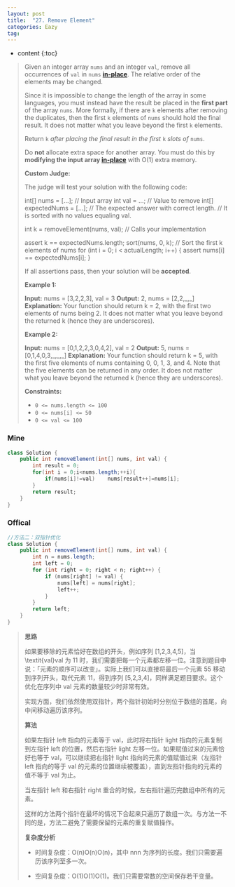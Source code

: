 ```yaml
---
layout: post
title:  "27. Remove Element"
categories: Eazy
tag: 
---
```


* content
{:toc}

> Given an integer array `nums` and an integer `val`, remove all occurrences of `val` in `nums` [**in-place**](https://en.wikipedia.org/wiki/In-place_algorithm). The relative order of the elements may be changed.
>
> Since it is impossible to change the length of the array in some languages, you must instead have the result be placed in the **first part** of the array `nums`. More formally, if there are `k` elements after removing the duplicates, then the first `k` elements of `nums` should hold the final result. It does not matter what you leave beyond the first `k` elements.
>
> Return `k` _after placing the final result in the first_ `k` _slots of_ `nums`.
>
> Do **not** allocate extra space for another array. You must do this by **modifying the input array [in-place](https://en.wikipedia.org/wiki/In-place_algorithm)** with O(1) extra memory.
>
> **Custom Judge:**
>
> The judge will test your solution with the following code:
>
> int\[\] nums = \[...\]; // Input array
> int val = ...; // Value to remove
> int\[\] expectedNums = \[...\]; // The expected answer with correct length.
>                          // It is sorted with no values equaling val.
>
> int k = removeElement(nums, val); // Calls your implementation
>
> assert k == expectedNums.length;
> sort(nums, 0, k); // Sort the first k elements of nums
> for (int i = 0; i < actualLength; i++) {
>  assert nums\[i\] == expectedNums\[i\];
> }
>
> If all assertions pass, then your solution will be **accepted**.
>
> **Example 1:**
>
> **Input:** nums = \[3,2,2,3\], val = 3
> **Output:** 2, nums = \[2,2,\_,\_\]
> **Explanation:** Your function should return k = 2, with the first two elements of nums being 2.
> It does not matter what you leave beyond the returned k (hence they are underscores).
>
> **Example 2:**
>
> **Input:** nums = \[0,1,2,2,3,0,4,2\], val = 2
> **Output:** 5, nums = \[0,1,4,0,3,\_,\_,\_\]
> **Explanation:** Your function should return k = 5, with the first five elements of nums containing 0, 0, 1, 3, and 4.
> Note that the five elements can be returned in any order.
> It does not matter what you leave beyond the returned k (hence they are underscores).
>
> **Constraints:**
>
> *   `0 <= nums.length <= 100`
> *   `0 <= nums[i] <= 50`
> *   `0 <= val <= 100`

### Mine

~~~java
class Solution {
    public int removeElement(int[] nums, int val) {
        int result = 0;
        for(int i = 0;i<nums.length;++i){
            if(nums[i]!=val)    nums[result++]=nums[i];
        }
        return result;
    }
}
~~~

### Offical

~~~java
//方法二：双指针优化
class Solution {
    public int removeElement(int[] nums, int val) {
        int n = nums.length;
        int left = 0;
        for (int right = 0; right < n; right++) {
            if (nums[right] != val) {
                nums[left] = nums[right];
                left++;
            }
        }
        return left;
    }
}
~~~

> **思路**
>
> 如果要移除的元素恰好在数组的开头，例如序列 [1,2,3,4,5]，当 \textit{val}val 为 11 时，我们需要把每一个元素都左移一位。注意到题目中说：「元素的顺序可以改变」。实际上我们可以直接将最后一个元素 55 移动到序列开头，取代元素 11，得到序列 [5,2,3,4]，同样满足题目要求。这个优化在序列中 val 元素的数量较少时非常有效。
>
> 实现方面，我们依然使用双指针，两个指针初始时分别位于数组的首尾，向中间移动遍历该序列。
>
> **算法**
>
> 如果左指针 left 指向的元素等于 val，此时将右指针 light 指向的元素复制到左指针 left 的位置，然后右指针 light 左移一位。如果赋值过来的元素恰好也等于 val，可以继续把右指针 light 指向的元素的值赋值过来（左指针 left 指向的等于 val 的元素的位置继续被覆盖），直到左指针指向的元素的值不等于 val 为止。
>
> 当左指针 left 和右指针 right 重合的时候，左右指针遍历完数组中所有的元素。
>
> 这样的方法两个指针在最坏的情况下合起来只遍历了数组一次。与方法一不同的是，方法二避免了需要保留的元素的重复赋值操作。
>
> **复杂度分析**
>
> *   时间复杂度：O(n)O(n)O(n)，其中 nnn 为序列的长度。我们只需要遍历该序列至多一次。
>
> *   空间复杂度：O(1)O(1)O(1)。我们只需要常数的空间保存若干变量。



# 
